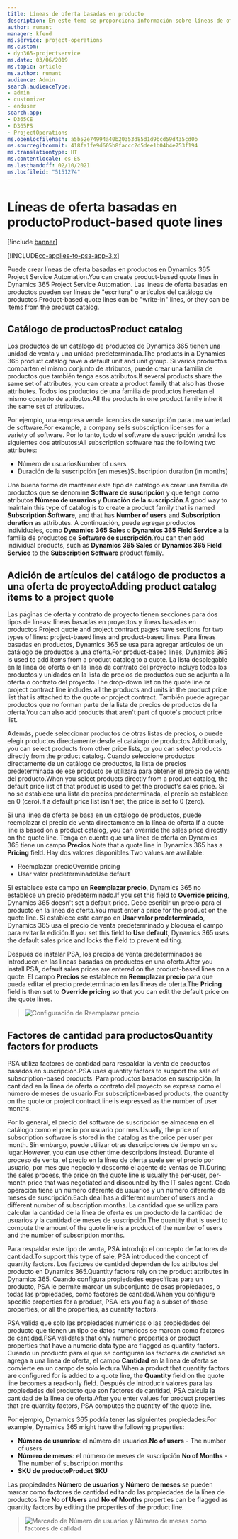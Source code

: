 ```yaml
---
title: Líneas de oferta basadas en producto
description: En este tema se proporciona información sobre líneas de oferta basadas en productos.
author: rumant
manager: kfend
ms.service: project-operations
ms.custom:
- dyn365-projectservice
ms.date: 03/06/2019
ms.topic: article
ms.author: rumant
audience: Admin
search.audienceType:
- admin
- customizer
- enduser
search.app:
- D365CE
- D365PS
- ProjectOperations
ms.openlocfilehash: a5b52e74994a40b20353d85d1d9bcd59d435cd0b
ms.sourcegitcommit: 418fa1fe9d605b8faccc2d5dee1b04b4e753f194
ms.translationtype: HT
ms.contentlocale: es-ES
ms.lasthandoff: 02/10/2021
ms.locfileid: "5151274"
---
```

# <a name="product-based-quote-lines"></a><span data-ttu-id="0a95e-103">Líneas de oferta basadas en producto</span><span class="sxs-lookup"><span data-stu-id="0a95e-103">Product-based quote lines</span></span>

[!include [banner](../includes/psa-now-project-operations.md)]

[!INCLUDE[cc-applies-to-psa-app-3.x](../includes/cc-applies-to-psa-app-3x.md)]


<span data-ttu-id="0a95e-104">Puede crear líneas de oferta basadas en productos en Dynamics 365 Project Service Automation.</span><span class="sxs-lookup"><span data-stu-id="0a95e-104">You can create product-based quote lines in Dynamics 365 Project Service Automation.</span></span> <span data-ttu-id="0a95e-105">Las líneas de oferta basadas en productos pueden ser líneas de "escritura" o artículos del catálogo de productos.</span><span class="sxs-lookup"><span data-stu-id="0a95e-105">Product-based quote lines can be "write-in" lines, or they can be items from the product catalog.</span></span>

## <a name="product-catalog"></a><span data-ttu-id="0a95e-106">Catálogo de productos</span><span class="sxs-lookup"><span data-stu-id="0a95e-106">Product catalog</span></span>

<span data-ttu-id="0a95e-107">Los productos de un catálogo de productos de Dynamics 365 tienen una unidad de venta y una unidad predeterminada.</span><span class="sxs-lookup"><span data-stu-id="0a95e-107">The products in a Dynamics 365 product catalog have a default unit and unit group.</span></span> <span data-ttu-id="0a95e-108">Si varios productos comparten el mismo conjunto de atributos, puede crear una familia de productos que también tenga esos atributos.</span><span class="sxs-lookup"><span data-stu-id="0a95e-108">If several products share the same set of attributes, you can create a product family that also has those attributes.</span></span> <span data-ttu-id="0a95e-109">Todos los productos de una familia de productos heredan el mismo conjunto de atributos.</span><span class="sxs-lookup"><span data-stu-id="0a95e-109">All the products in one product family inherit the same set of attributes.</span></span>

<span data-ttu-id="0a95e-110">Por ejemplo, una empresa vende licencias de suscripción para una variedad de software.</span><span class="sxs-lookup"><span data-stu-id="0a95e-110">For example, a company sells subscription licenses for a variety of software.</span></span> <span data-ttu-id="0a95e-111">Por lo tanto, todo el software de suscripción tendrá los siguientes dos atributos:</span><span class="sxs-lookup"><span data-stu-id="0a95e-111">All subscription software has the following two attributes:</span></span>

- <span data-ttu-id="0a95e-112">Número de usuarios</span><span class="sxs-lookup"><span data-stu-id="0a95e-112">Number of users</span></span> 
- <span data-ttu-id="0a95e-113">Duración de la suscripción (en meses)</span><span class="sxs-lookup"><span data-stu-id="0a95e-113">Subscription duration (in months)</span></span>

<span data-ttu-id="0a95e-114">Una buena forma de mantener este tipo de catálogo es crear una familia de productos que se denomine **Software de suscripción** y que tenga como atributos **Número de usuarios** y **Duración de la suscripción**.</span><span class="sxs-lookup"><span data-stu-id="0a95e-114">A good way to maintain this type of catalog is to create a product family that is named **Subscription Software**, and that has **Number of users** and **Subscription duration** as attributes.</span></span> <span data-ttu-id="0a95e-115">A continuación, puede agregar productos individuales, como **Dynamics 365 Sales** o **Dynamics 365 Field Service** a la familia de productos de **Software de suscripción**.</span><span class="sxs-lookup"><span data-stu-id="0a95e-115">You can then add individual products, such as **Dynamics 365 Sales** or **Dynamics 365 Field Service** to the **Subscription Software** product family.</span></span>

## <a name="adding-product-catalog-items-to-a-project-quote"></a><span data-ttu-id="0a95e-116">Adición de artículos del catálogo de productos a una oferta de proyecto</span><span class="sxs-lookup"><span data-stu-id="0a95e-116">Adding product catalog items to a project quote</span></span>

<span data-ttu-id="0a95e-117">Las páginas de oferta y contrato de proyecto tienen secciones para dos tipos de líneas: líneas basadas en proyectos y líneas basadas en productos.</span><span class="sxs-lookup"><span data-stu-id="0a95e-117">Project quote and project contract pages have sections for two types of lines: project-based lines and product-based lines.</span></span> <span data-ttu-id="0a95e-118">Para líneas basadas en productos, Dynamics 365 se usa para agregar artículos de un catálogo de productos a una oferta.</span><span class="sxs-lookup"><span data-stu-id="0a95e-118">For product-based lines, Dynamics 365 is used to add items from a product catalog to a quote.</span></span> <span data-ttu-id="0a95e-119">La lista desplegable en la línea de oferta o en la línea de contrato del proyecto incluye todos los productos y unidades en la lista de precios de productos que se adjunta a la oferta o contrato del proyecto.</span><span class="sxs-lookup"><span data-stu-id="0a95e-119">The drop-down list on the quote line or project contract line includes all the products and units in the product price list that is attached to the quote or project contract.</span></span> <span data-ttu-id="0a95e-120">También puede agregar productos que no forman parte de la lista de precios de productos de la oferta.</span><span class="sxs-lookup"><span data-stu-id="0a95e-120">You can also add products that aren't part of quote's product price list.</span></span>

<span data-ttu-id="0a95e-121">Además, puede seleccionar productos de otras listas de precios, o puede elegir productos directamente desde el catálogo de productos.</span><span class="sxs-lookup"><span data-stu-id="0a95e-121">Additionally, you can select products from other price lists, or you can select products directly from the product catalog.</span></span> <span data-ttu-id="0a95e-122">Cuando seleccione productos directamente de un catálogo de productos, la lista de precios predeterminada de ese producto se utilizará para obtener el precio de venta del producto.</span><span class="sxs-lookup"><span data-stu-id="0a95e-122">When you select products directly from a product catalog, the default price list of that product is used to get the product's sales price.</span></span> <span data-ttu-id="0a95e-123">Si no se establece una lista de precios predeterminada, el precio se establece en 0 (cero).</span><span class="sxs-lookup"><span data-stu-id="0a95e-123">If a default price list isn't set, the price is set to 0 (zero).</span></span>

<span data-ttu-id="0a95e-124">Si una línea de oferta se basa en un catálogo de productos, puede reemplazar el precio de venta directamente en la línea de oferta.</span><span class="sxs-lookup"><span data-stu-id="0a95e-124">If a quote line is based on a product catalog, you can override the sales price directly on the quote line.</span></span> <span data-ttu-id="0a95e-125">Tenga en cuenta que una línea de oferta en Dynamics 365 tiene un campo **Precios**.</span><span class="sxs-lookup"><span data-stu-id="0a95e-125">Note that a quote line in Dynamics 365 has a **Pricing** field.</span></span> <span data-ttu-id="0a95e-126">Hay dos valores disponibles:</span><span class="sxs-lookup"><span data-stu-id="0a95e-126">Two values are available:</span></span>

- <span data-ttu-id="0a95e-127">Reemplazar precio</span><span class="sxs-lookup"><span data-stu-id="0a95e-127">Override pricing</span></span>  
- <span data-ttu-id="0a95e-128">Usar valor predeterminado</span><span class="sxs-lookup"><span data-stu-id="0a95e-128">Use default</span></span>

<span data-ttu-id="0a95e-129">Si establece este campo en **Reemplazar precio**, Dynamics 365 no establece un precio predeterminado.</span><span class="sxs-lookup"><span data-stu-id="0a95e-129">If you set this field to **Override pricing**, Dynamics 365 doesn't set a default price.</span></span> <span data-ttu-id="0a95e-130">Debe escribir un precio para el producto en la línea de oferta.</span><span class="sxs-lookup"><span data-stu-id="0a95e-130">You must enter a price for the product on the quote line.</span></span> <span data-ttu-id="0a95e-131">Si establece este campo en **Usar valor predeterminado**, Dynamics 365 usa el precio de venta predeterminado y bloquea el campo para evitar la edición.</span><span class="sxs-lookup"><span data-stu-id="0a95e-131">If you set this field to **Use default**, Dynamics 365 uses the default sales price and locks the field to prevent editing.</span></span>

<span data-ttu-id="0a95e-132">Después de instalar PSA, los precios de venta predeterminados se introducen en las líneas basadas en productos en una oferta.</span><span class="sxs-lookup"><span data-stu-id="0a95e-132">After you install PSA, default sales prices are entered on the product-based lines on a quote.</span></span> <span data-ttu-id="0a95e-133">El campo **Precios** se establece en **Reemplazar precio** para que pueda editar el precio predeterminado en las líneas de oferta.</span><span class="sxs-lookup"><span data-stu-id="0a95e-133">The **Pricing** field is then set to **Override pricing** so that you can edit the default price on the quote lines.</span></span>

> ![Configuración de Reemplazar precio](media/basic-guide-10.png)
 
## <a name="quantity-factors-for-products"></a><span data-ttu-id="0a95e-135">Factores de cantidad para productos</span><span class="sxs-lookup"><span data-stu-id="0a95e-135">Quantity factors for products</span></span>

<span data-ttu-id="0a95e-136">PSA utiliza factores de cantidad para respaldar la venta de productos basados ​​en suscripción.</span><span class="sxs-lookup"><span data-stu-id="0a95e-136">PSA uses quantity factors to support the sale of subscription-based products.</span></span> <span data-ttu-id="0a95e-137">Para productos basados ​​en suscripción, la cantidad en la línea de oferta o contrato del proyecto se expresa como el número de meses de usuario.</span><span class="sxs-lookup"><span data-stu-id="0a95e-137">For subscription-based products, the quantity on the quote or project contract line is expressed as the number of user months.</span></span>

<span data-ttu-id="0a95e-138">Por lo general, el precio del software de suscripción se almacena en el catálogo como el precio por usuario por mes.</span><span class="sxs-lookup"><span data-stu-id="0a95e-138">Usually, the price of subscription software is stored in the catalog as the price per user per month.</span></span> <span data-ttu-id="0a95e-139">Sin embargo, puede utilizar otras descripciones de tiempo en su lugar.</span><span class="sxs-lookup"><span data-stu-id="0a95e-139">However, you can use other time descriptions instead.</span></span> <span data-ttu-id="0a95e-140">Durante el proceso de venta, el precio en la línea de oferta suele ser el precio por usuario, por mes que negoció y descontó el agente de ventas de TI.</span><span class="sxs-lookup"><span data-stu-id="0a95e-140">During the sales process, the price on the quote line is usually the per-user, per-month price that was negotiated and discounted by the IT sales agent.</span></span> <span data-ttu-id="0a95e-141">Cada operación tiene un número diferente de usuarios y un número diferente de meses de suscripción.</span><span class="sxs-lookup"><span data-stu-id="0a95e-141">Each deal has a different number of users and a different number of subscription months.</span></span> <span data-ttu-id="0a95e-142">La cantidad que se utiliza para calcular la cantidad de la línea de oferta es un producto de la cantidad de usuarios y la cantidad de meses de suscripción.</span><span class="sxs-lookup"><span data-stu-id="0a95e-142">The quantity that is used to compute the amount of the quote line is a product of the number of users and the number of subscription months.</span></span>

<span data-ttu-id="0a95e-143">Para respaldar este tipo de venta, PSA introdujo el concepto de factores de cantidad.</span><span class="sxs-lookup"><span data-stu-id="0a95e-143">To support this type of sale, PSA introduced the concept of quantity factors.</span></span> <span data-ttu-id="0a95e-144">Los factores de cantidad dependen de los atributos del producto en Dynamics 365.</span><span class="sxs-lookup"><span data-stu-id="0a95e-144">Quantity factors rely on the product attributes in Dynamics 365.</span></span> <span data-ttu-id="0a95e-145">Cuando configura propiedades específicas para un producto, PSA le permite marcar un subconjunto de esas propiedades, o todas las propiedades, como factores de cantidad.</span><span class="sxs-lookup"><span data-stu-id="0a95e-145">When you configure specific properties for a product, PSA lets you flag a subset of those properties, or all the properties, as quantity factors.</span></span>

<span data-ttu-id="0a95e-146">PSA valida que solo las propiedades numéricas o las propiedades del producto que tienen un tipo de datos numéricos se marcan como factores de cantidad.</span><span class="sxs-lookup"><span data-stu-id="0a95e-146">PSA validates that only numeric properties or product properties that have a numeric data type are flagged as quantity factors.</span></span> <span data-ttu-id="0a95e-147">Cuando un producto para el que se configuran los factores de cantidad se agrega a una línea de oferta, el campo **Cantidad** en la línea de oferta se convierte en un campo de solo lectura.</span><span class="sxs-lookup"><span data-stu-id="0a95e-147">When a product that quantity factors are configured for is added to a quote line, the **Quantity** field on the quote line becomes a read-only field.</span></span> <span data-ttu-id="0a95e-148">Después de introducir valores para las propiedades del producto que son factores de cantidad, PSA calcula la cantidad de la línea de oferta.</span><span class="sxs-lookup"><span data-stu-id="0a95e-148">After you enter values for product properties that are quantity factors, PSA computes the quantity of the quote line.</span></span>

<span data-ttu-id="0a95e-149">Por ejemplo, Dynamics 365 podría tener las siguientes propiedades:</span><span class="sxs-lookup"><span data-stu-id="0a95e-149">For example, Dynamics 365 might have the following properties:</span></span> 

- <span data-ttu-id="0a95e-150">**Número de usuarios**: el número de usuarios.</span><span class="sxs-lookup"><span data-stu-id="0a95e-150">**No of users** - The number of users</span></span> 
- <span data-ttu-id="0a95e-151">**Número de meses**: el número de meses de suscripción.</span><span class="sxs-lookup"><span data-stu-id="0a95e-151">**No of Months** - The number of subscription months</span></span>
- <span data-ttu-id="0a95e-152">**SKU de producto**</span><span class="sxs-lookup"><span data-stu-id="0a95e-152">**Product SKU**</span></span> 

<span data-ttu-id="0a95e-153">Las propiedades **Número de usuarios** y **Número de meses** se pueden marcar como factores de cantidad editando las propiedades de la línea de productos.</span><span class="sxs-lookup"><span data-stu-id="0a95e-153">Tne **No of Users** and **No of Months** properties can be flagged as quantity factors by editing the properties of the product line.</span></span> 

> ![Marcado de Número de usuarios y Número de meses como factores de calidad](media/basic-guide-11.png)
 
